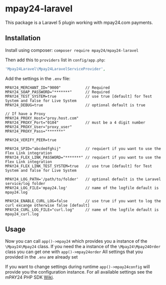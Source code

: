 # mpay24-laravel

This package is a Laravel 5 plugin working with mpay24.com payments.

## Installation

Install using composer:
`composer require mpay24/mpay24-laravel`

Then add this to `providers` list in `config/app.php`:
```php
'Mpay24Laravel\Mpay24LaravelServiceProvider',
```

Add the settings in the `.env` file:
```
MPAY24_MERCHANT_ID="9000"           // Required
MPAY24_SOAP_PASSWORD="*******"      // Required
MPAY24_TEST_SYSTEM=true             // use true [default] for Test System and false for Live System
MPAY24_DEBUG=true                   // optional default is true

// If have a Proxy 
MPAY24_PROXY_Host="proy.host.com"
MPAY24_PROXY_Port="0104"            // must be a 4 digit number
MPAY24_PROXY_User="proxy_user"
MPAY24_PROXY_Pass="*******"
    		
MPAY24_VERIFY_PEER=true
    		
MPAY24_SPID="abcdedfghij"           // requiert if you want to use the Flex Link integration 
MPAY24_FLEX_LINK_PASSWORD="*******" // requiert if you want to use the Flex Link integration
MPAY24_FLEX_LINK_TEST_SYSTEM=true   // use true [default] for Test System and false for Live System 
    		
MPAY24_LOG_PATH='/path/to/folder'   // optional default is the Laravel service/log folder
MPAY24_LOG_FILE='mpay24.log'        // name of the logfile default is mpay24.log
    		
MPAY24_ENABLE_CURL_LOG=false        // use true if you want to log the curl excange otherwise false [default] 
MPAY24_CURL_LOG_FILE="curl.log"     // name of the logfile default is mpay24_curl.log

```

## Usage

Now you can call `app()->mpay24` which provides you a instance of the `\Mpay24\Mpay24` class.
If you need the a instance of the `\Mpay24\Mpay24Order` class you can get one with `app()->mpay24order`
All settings that you provided in the `.env` are already set

If you want to change settings during runtime `app()->mpay24config` will provide you the configuration instance.
For all available settings see the mPAY24 PHP SDK [Wiki](https://github.com/mpay24/mpay24-php/wiki/Configuring-the-php-sdk).
